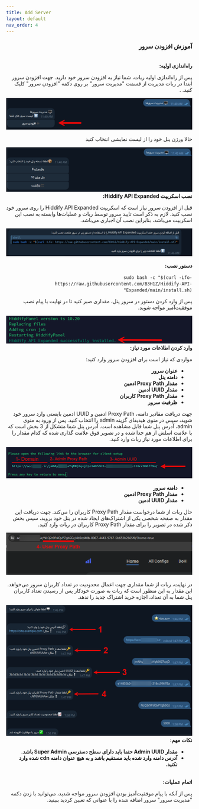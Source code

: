 ```yaml
---
title: Add Server
layout: default
nav_order: 4
---
```


<head>
    <meta charset="utf-8">
    <link rel="stylesheet" href="style.css">
</head>
<div dir="rtl">

<h3>آموزش افزودن سرور</h3>
<br>
<b>راه‌اندازی اولیه:</b>
<p>پس از راه‌اندازی اولیه ربات، شما نیاز به افزودن سرور خود دارید. جهت افزودن سرور ابتدا در ربات مدیریت از قسمت "مدیریت سرور" بر روی دکمه "افزودن سرور" کلیک کنید. .</p>
<img src="assets/images/add_server/add-server-1.png" class="centered">
<p>حالا ورژن پنل خود را از لیست نمایشی انتخاب کنید</p>
<img src="assets/images/add_server/add-server-2.png" class="centered">
<br>
<b>نصب اسکریپت Hiddify API Expanded:</b>
<p>قبل از افزودن سرور نیاز است که اسکریپت Hiddify API Expanded را روی سرور خود نصب کنید. لازم به ذکر است تایید سرور توسط ربات و عملیات‌ها وابسته به نصب این اسکریپت می‌باشد، بنابراین نصب آن اجباری می‌باشد.</p>
<img src="assets/images/add_server/add-server-3.png" class="centered">

<p><b>دستور نصب:</b></p>
<code>sudo bash -c "$(curl -Lfo- https://raw.githubusercontent.com/B3H1Z/Hiddify-API-Expanded/main/install.sh)"</code>
<br>
<p>پس از وارد کردن دستور در سرور پنل، مقداری صبر کنید تا در نهایت با پیام نصب موفقیت‌آمیز مواجه شوید.</p>
<img src="assets/images/add_server/add-server-7.png" class="centered">
<br>
<b>وارد کردن اطلاعات مورد نیاز:</b>
<p>مواردی که نیاز است برای افزودن سرور وارد کنید:</p>
<ul>
    <li><strong>عنوان سرور</strong></li>
    <li><strong>دامنه پنل</strong></li>
    <li><strong>مقدار Proxy Path ادمین</strong></li>
    <li><strong>مقدار UUID ادمین</strong></li>
    <li><strong>مقدار Proxy Path کاربران</strong></li>
    <li><strong>ظرفیت سرور</strong></li>
</ul>

<p>جهت دریافت مقادیر دامنه، Proxy Path ادمین و UUID ادمین بایستی وارد سرور خود شوید، سپس در منوی هیدیفای گزینه admin را انتخاب کنید. پس از ورود به منوی admin، آدرس پنل شما قابل مشاهده است. آدرس پنل شما متشکل از 3 بخش است که با علامت اسلش از هم جدا شده و در تصویر فوق علامت گذاری شده که کدام مقدار را برای اطلاعات مورد نیاز ربات وارد کنید.</p>
<img src="assets/images/add_server/add-server-6.png" class="centered">
<ul>
    <li><strong>دامنه سرور</strong></li>
    <li><strong>مقدار Proxy Path ادمین</strong></li>
    <li><strong>مقدار UUID ادمین</strong></li>
</ul>

<p>حال ربات از شما درخواست مقدار Proxy Path کاربران را می‌کند. جهت دریافت این مقدار به صفحه شخصی یکی از اشتراک‌های ایجاد شده در پنل خود بروید، سپس بخش ذکر شده در تصویر را برای مقدار Proxy Path کاربران در ربات وارد کنید.</p>
<img src="assets/images/add_server/add-server-8.png" class="centered">

<p>در نهایت، ربات از شما مقداری جهت اعمال محدودیت در تعداد کاربران سرور می‌خواهد. این مقدار به این منظور است که ربات به صورت خودکار پس از رسیدن تعداد کاربران پنل شما به آن تعداد، اجازه خرید اشتراک جدید را ندهد.</p>
<img src="assets/images/add_server/add-server-9.png" class="centered">

<br>
<b>نکات مهم:</b>
<ul>
    <li><strong>مقدار Admin UUID حتما باید دارای سطح دسترسی Super Admin باشد.</strong></li>
    <li><strong>آدرس دامنه وارد شده باید مستقیم باشد و به هیچ عنوان دامنه cdn شده وارد نکنید.</strong></li>
</ul>

<br>
<b>اتمام عملیات:</b>
<p>پس از آنکه با پیام موفقیت‌آمیز بودن افزودن سرور مواجه شدید، می‌توانید با زدن دکمه "مدیریت سرور" سرور اضافه شده را با عنوانی که تعیین کردید ببینید.</p>

</div>

